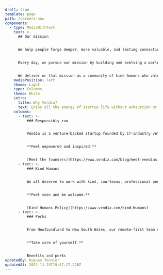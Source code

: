 ```yaml
---
draft: true
template: page
path: /careers-new
components:
  - type: MediaWithText
    text: >-
      ## Our mission


      We help people forge deeper, more valuable, and lasting connections through better sharing — across teams, departments, and business networks.


      Every day, we pursue our mission by building and evolving a world-class SaaS platform that makes real-time, cross-cloud, multi-party data sharing highly scalable, fault-tolerant, and secure.


      We deliver on that mission as a community of kind humans who value and behave with trust, ingenuity, a growth mindset, responsibility, and a bias toward results.
    mediaPosition: left
    theme: Light
  - type: Columns
    theme: White
    intro:
      title: Why Vendia?
      text: Enjoy all the energy of startup life without exhaustion or drama
    columns:
      - text: >-
          ### Responsibly run


          Vendia is a venture-backed startup founded by IT-industry veterans. Minority-owned and lead, we’re backed by $50M in investment from top-tier investors, and we grow the team as we grow the business.


          **Feel empowered and inspired.**


          [Meet the founders](https://www.vendia.com/blog/meet-vendias-founders)
      - text: >-
          ### Kind Humans


          We all deserve to work with kind, courteous, professional people. We have zero tolerance for racism, sexism, ageism, homophobia, transphobia, or any language or behavior that degrades, humiliates, or belittles.


          **Feel seen and be welcome.**


          [Kind Humans Policy](https://www.vendia.com/kind-humans)
      - text: >-
          ### Perks


          From Newfoundland to New South Wales, our remote-first team celebrates everything from an office setup stipend, flex-time, and unlimited PTO to comprehensive healthcare benefits and more.


          **Take care of yourself.**


          Benefits and perks
updatedBy: Hugues Tennier
updatedAt: 2022-11-23T19:57:27.220Z
---
```

